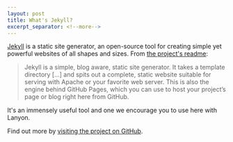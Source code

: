 ```yaml
---
layout: post
title: What's Jekyll?
excerpt_separator: <!--more-->
---
```


[Jekyll](http://jekyllrb.com) is a static site generator, an open-source tool for creating simple yet powerful websites of all shapes and sizes. From [the project's readme](https://github.com/mojombo/jekyll/blob/master/README.markdown):

  > Jekyll is a simple, blog aware, static site generator. It takes a template directory [...] and spits out a complete, static website suitable for serving with Apache or your favorite web server. This is also the engine behind GitHub Pages, which you can use to host your project’s page or blog right here from GitHub.

It's an immensely useful<!--more--> tool and one we encourage you to use here with Lanyon.

Find out more by [visiting the project on GitHub](https://github.com/mojombo/jekyll).
